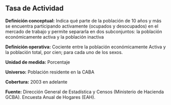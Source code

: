 ## Tasa de Actividad

**Definición conceptual:** Indica qué parte de la población de 10 años y más se encuentra participando activamente (ocupados y desocupados) en el mercado de trabajo y permite separarla en dos subconjuntos: la población económicamente activa y la población inactiva

**Definición operativa:** Cociente entre la población económicamente Activa y la población total, por cien; para cada uno de los sexos.

**Unidad de medida:** Porcentaje

**Universo:**	Población residente en la CABA

**Cobertura:** 2003 en adelante

**Fuente:** Dirección General de Estadística y Censos (Ministerio de Hacienda GCBA). Encuesta Anual de Hogares (EAH).

